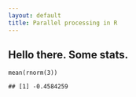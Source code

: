 ```yaml
---
layout: default
title: Parallel processing in R
---
```


Hello there. Some stats.
------------------------

    mean(rnorm(3))

    ## [1] -0.4584259
